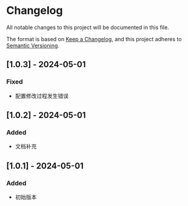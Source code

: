 # Changelog

All notable changes to this project will be documented in this file.

The format is based on [Keep a Changelog](https://keepachangelog.com/en/1.1.0/),
and this project adheres to [Semantic Versioning](https://semver.org/spec/v2.0.0.html).

## [1.0.3] - 2024-05-01

### Fixed

- 配置修改过程发生错误

## [1.0.2] - 2024-05-01

### Added

- 文档补充

## [1.0.1] - 2024-05-01

### Added

- 初始版本
